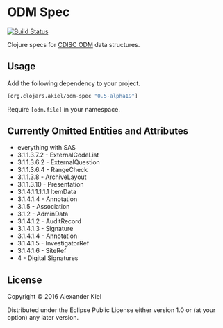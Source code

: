 # ODM Spec

[![Build Status](https://travis-ci.org/alexanderkiel/odm-spec.svg?branch=master)](https://travis-ci.org/alexanderkiel/odm-spec)

Clojure specs for [CDISC ODM][1] data structures.

## Usage

Add the following dependency to your project.

```clojure
[org.clojars.akiel/odm-spec "0.5-alpha19"]
```

Require `[odm.file]` in your namespace.

## Currently Omitted Entities and Attributes
 
 * everything with SAS
 * 3.1.1.3.7.2 - ExternalCodeList
 * 3.1.1.3.6.2 - ExternalQuestion
 * 3.1.1.3.6.4 - RangeCheck
 * 3.1.1.3.8 - ArchiveLayout
 * 3.1.1.3.10 - Presentation
 * 3.1.4.1.1.1.1.1   ItemData
 * 3.1.4.1.4 - Annotation
 * 3.1.5 - Association
 * 3.1.2 - AdminData
 * 3.1.4.1.2 - AuditRecord
 * 3.1.4.1.3 - Signature
 * 3.1.4.1.4 - Annotation
 * 3.1.4.1.5 - InvestigatorRef
 * 3.1.4.1.6 - SiteRef
 * 4 - Digital Signatures
 

## License

Copyright © 2016 Alexander Kiel

Distributed under the Eclipse Public License either version 1.0 or (at
your option) any later version.

[1]: <http://www.cdisc.org/odm>
